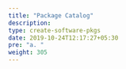```yaml
---
title: "Package Catalog"
description:
type: create-software-pkgs
date: 2019-10-24T12:17:27+05:30
pre: "a. "
weight: 305
---
```

